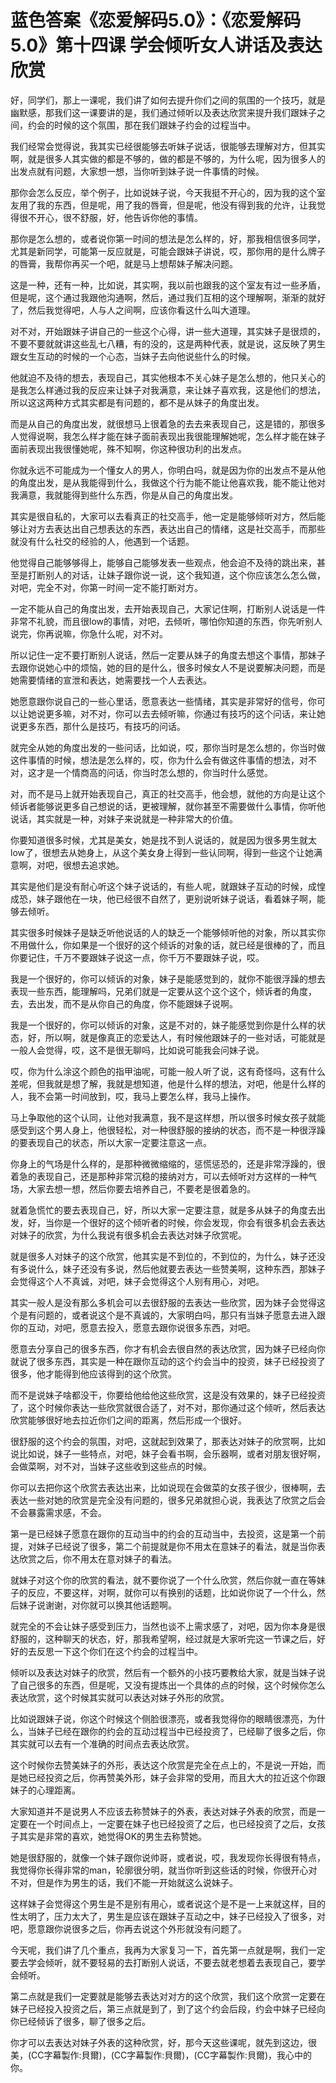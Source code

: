 # 蓝色答案《恋爱解码5.0》：《恋爱解码5.0》第十四课 学会倾听女人讲话及表达欣赏

好，同学们，那上一课呢，我们讲了如何去提升你们之间的氛围的一个技巧，就是幽默感，那我们这一课要讲的是，我们通过倾听以及表达欣赏来提升我们跟妹子之间，约会的时候的这个氛围，那在我们跟妹子约会的过程当中。

我们经常会觉得说，我其实已经很能够去听妹子说话，很能够去理解对方，但其实啊，就是很多人其实做的都是不够的，做的都是不够的，为什么呢，因为很多人的出发点就有问题，大家想一想，当你听到妹子说一件事情的时候。

那你会怎么反应，举个例子，比如说妹子说，今天我挺不开心的，因为我的这个室友用了我的东西，但是呢，用了我的唇膏，但是呢，他没有得到我的允许，让我觉得很不开心，很不舒服，好，他告诉你他的事情。

那你是怎么想的，或者说你第一时间的想法是怎么样的，好，那我相信很多同学，尤其是新同学，可能第一反应就是，可能会跟妹子讲说，哎，那你用的是什么牌子的唇膏，我帮你再买一个吧，就是马上想帮妹子解决问题。

这是一种，还有一种，比如说，其实啊，我以前也跟我的这个室友有过一些矛盾，但是呢，这个通过我跟他沟通啊，然后，通过我们互相的这个理解啊，渐渐的就好了，然后我觉得吧，人与人之间啊，应该你看这什么叫大道理。

对不对，开始跟妹子讲自己的一些这个心得，讲一些大道理，其实妹子是很烦的，不要不要就就讲这些乱七八糟，有的没的，这是两种代表，就是说，这反映了男生跟女生互动的时候的一个心态，当妹子去向他说些什么的时候。

他就迫不及待的想去，表现自己，其实他根本不关心妹子是怎么想的，他只关心的是我怎么样通过我的反应来让妹子对我满意，来让妹子喜欢我，这是他们的想法，所以这这两种方式其实都是有问题的，都不是从妹子的角度出发。

而是从自己的角度出发，就很想马上很着急的去去来表现自己，这是错的，那很多人觉得说啊，我怎么样才能在妹子面前表现出我很能理解她呢，怎么样才能在妹子面前表现出我很懂她呢，殊不知啊，你这种很功利的出发点。

你就永远不可能成为一个懂女人的男人，你明白吗，就是因为你的出发点不是从他的角度出发，是从我能得到什么，我做这个行为能不能让他喜欢我，能不能让他对我满意，我就能得到些什么东西，你是从自己的角度出发。

其实是很自私的，大家可以去看真正的社交高手，他一定是能够倾听对方，然后能够让对方去表达出自己想表达的东西，表达出自己的情绪，这是社交高手，而那些就没有什么社交的经验的人，他遇到一个话题。

他觉得自己能够够得上，能够自己能够发表一些观点，他会迫不及待的跳出来，甚至是打断别人的对话，让妹子跟你说一说，这个我知道，这个你应该怎么怎么做，对吧，完全不对，你第一时间一定不能打断对方。

一定不能从自己的角度出发，去开始表现自己，大家记住啊，打断别人说话是一件非常不礼貌，而且很low的事情，对吧，去倾听，哪怕你知道的东西，你先听别人说完，你再说嘛，你急什么呢，对不对。

所以记住一定不要打断别人说话，然后一定要从妹子的角度去想这个事情，那妹子去跟你说她心中的烦恼，她的目的是什么，很多时候女人不是说要解决问题，而是她需要情绪的宣泄和表达，她需要找一个人去表达。

她愿意跟你说自己的一些心里话，愿意表达一些情绪，其实是非常好的信号，你可以让她说更多嘛，对不对，你可以去去倾听嘛，你通过有技巧的这个问话，来让她说更多东西，那什么是技巧，有技巧的问话。

就完全从她的角度出发的一些问话，比如说，哎，那你当时是怎么想的，你当时做这件事情的时候，想法是怎么样的，哎，你为什么会有做这件事情的想法，对不对，这才是一个情商高的问话，你当时怎么想的，你当时什么感觉。

对，而不是马上就开始表现自己，真正的社交高手，他会想，就他的方向是让这个倾诉者能够说更多自己想说的话，更被理解，就你甚至不需要做什么事情，你听他说话，其实就是一种，对妹子来说就是一种非常大的价值。

你要知道很多时候，尤其是美女，她是找不到人说话的，就是因为很多男生就太low了，很想去从她身上，从这个美女身上得到一些认同啊，得到一些这个让她满意啊，对吧，很想去追求她。

其实是他们是没有耐心听这个妹子说话的，有些人呢，就跟妹子互动的时候，成惶成恐，妹子跟他在一块，他已经很不自然了，更别说听妹子说话，看着妹子啊，能够去倾听。

其实很多时候妹子是缺乏听他说话的人的缺乏一个能够倾听他的对象，所以其实你不用做什么，你如果是一个很好的这个倾诉的对象的话，就已经是很棒的了，而且你要记住，千万不要跟妹子说这一点，你千万不要跟妹子说，哎。

我是一个很好的，你可以倾诉的对象，妹子是能感觉到的，就你不能很浮躁的想去表现一些东西，能理解吗，兄弟们就是一定要从这个这个这个，倾诉者的角度，去，去出发，而不是从你自己的角度，你不能跟妹子说啊。

我是一个很好的，你可以倾诉的对象，这是不对的，妹子能感觉到你是什么样的状态，好，所以啊，就是像真正的恋爱达人，有时候他跟妹子的一些对话，可能就是一般人会觉得，哎，这不是很无聊吗，比如说可能我会问妹子说。

哎，你为什么涂这个颜色的指甲油呢，可能一般人听了说，这有奇怪吗，这有什么差呢，但我就是想了解，我就是想知道，他是什么样的想法，对吧，他是什么样的人，我不会第一时间放到，哎，我马上要怎么样，我马上操作。

马上争取他的这个认同，让他对我满意，我不是这样想，所以很多时候女孩子就能感受到这个男人身上，他很轻松，对一种很舒服的接纳的状态，而不是一种很浮躁的要表现自己的状态，所以大家一定要注意这一点。

你身上的气场是什么样的，是那种微微缩缩的，惩慌惩恐的，还是非常浮躁的，很着急的表现自己，还是那种非常沉稳的接纳对方，可以去倾听对方这样的一种气场，大家去想一想，然后你要去培养自己，不要老是很着急的。

就着急慌忙的要去表现自己，好，所以大家一定要注意，就是多从妹子的角度去出发，好，当你是一个很好的这个倾听者的时候，你会发现，你会有很多机会去表达对妹子的欣赏，为什么我说有很多机会去表达对妹子欣赏呢。

就是很多人对妹子的这个欣赏，他其实是不到位的，不到位的，为什么，妹子还没有多说什么，妹子还没有多说，然后他就要去表达一些赞美啊，这种东西，那妹子会觉得这个人不真诚，对吧，妹子会觉得这个人别有用心，对吧。

其实一般人是没有那么多机会可以去很舒服的去表达一些欣赏，因为妹子会觉得这个是有问题的，或者说这个是不真诚的，大家明白吗，那只有当妹子愿意去进入跟你的互动，对吧，愿意去投入，愿意去跟你说很多东西，对吧。

愿意去分享自己的很多东西，你才有机会去很自然的表达欣赏，因为妹子已经向你就说了很多东西，其实是一种在跟你互动的这个约会当中的投资，妹子已经投资了很多，他才能得到他应该得到的这个欣赏。

而不是说妹子啥都没干，你要给他给他这些欣赏，这是没有效果的，妹子已经投资了，这个时候你表达一些欣赏就很合适了，对不对，那你通过这个倾听，然后表达欣赏能够很好地去拉近你们之间的距离，然后形成一个很好。

很舒服的这个约会的氛围，对吧，这就起到效果了，那表达对妹子的欣赏啊，比如说比如说，妹子一些特点，对吧，妹子会看书啊，会乐器啊，或者对朋友很好啊，会做菜啊，对不对，当妹子这些收到这些点的时候。

你可以去把你这个欣赏去表达出来，比如说现在会做菜的女孩子很少，很棒啊，去表达一些对她的欣赏是完全没有问题的，很多兄弟就担心说，我表达了欣赏之后会不会暴露需求感，不会。

第一是已经妹子愿意在跟你的互动当中的约会的互动当中，去投资，这是第一个前提，对妹子已经说了很多，第二个前提就是你不用太在意妹子的看法，就是当你表达欣赏之后，你不用太在意对妹子的看法。

就妹子对这个你的欣赏的看法，就不要你说了一个什么欣赏，然后你就一直在等妹子的反应，不要这样，对啊，就你可以有换别的话题，比如说你说了一个什么，然后妹子说谢谢，对你就可以换其他话题啊。

就完全的不会让妹子感受到压力，当然也谈不上需求感了，对吧，因为你本身是很舒服的，这种聊天的状态，好，那我希望啊，经过就是大家听完这一节课之后，好好的去反思一下这个你们在这个约会的过程当中。

倾听以及表达对妹子的欣赏，然后有一个额外的小技巧要教给大家，就是当妹子说了自己很多的东西，但是呢，又没有提炼出一个具体的点的时候，这个时候你怎么表达欣赏，这个时候其实就可以表达对妹子外形的欣赏。

比如说跟妹子说，你这个时候这个侧脸很漂亮，或者我觉得你的眼睛很漂亮，为什么，当妹子已经在跟你的约会的互动过程当中已经投资了，已经聊了很多之后，你其实就可以去有一个准确的时间点去表达欣赏。

这个时候你去赞美妹子的外形，表达这个欣赏是完全在点上的，不是说一开始，而是她已经投资之后，你再赞美外形，妹子会非常的受用，而且大大的拉近这个你跟妹子的心理距离。

大家知道并不是说男人不应该去称赞妹子的外表，表达对妹子外表的欣赏，而是一定要在一个时间点上，一定要在妹子也已经投资了之后，也已经投资了之后，女孩子其实是非常的喜欢，她觉得OK的男生去称赞她。

她是很舒服的，就像一个妹子跟你说帅哥，或者说，哎，我发现你长得很有特点，我觉得你长得非常的man，轮廓很分明，就当你听到这些话的时候，你很开心对不对，但是作为男生的话，我们不能一开始就这么说妹子。

这样妹子会觉得这个男生是不是别有用心，或者说这个是不是一上来就这样，目的性太明了，压力太大了，男生是应该在跟妹子互动之中，妹子已经投入了很多，对吧，愿意跟你说很多之后，你再去说这个外形就没有问题了。

今天呢，我们讲了几个重点，我再为大家复习一下，首先第一点就是啊，我们一定要去学会倾听，就不要轻易的去打断别人说话，不要去就老想着去表现自己，要学会倾听。

第二点就是我们一定要就是能够去表达对对方的这个欣赏，我们这个欣赏一定要在妹子已经投入投资之后，第三点就是到了，到了这个约会后段，约会中妹子已经向你已经倾诉了很多，聊了很多之后。

你才可以去表达对妹子外表的这种欣赏，好，那今天这些课呢，就先到这边，很美，(CC字幕製作:貝爾)，(CC字幕製作:貝爾)，(CC字幕製作:貝爾)，我心中的你。

